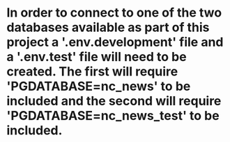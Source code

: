 # In order to connect to one of the two databases available as part of this project a '.env.development' file and a '.env.test' file will need to be created. The first will require 'PGDATABASE=nc_news' to be included and the second will require 'PGDATABASE=nc_news_test' to be included.
